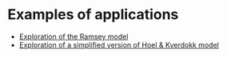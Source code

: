 Examples of applications
====


 * [Exploration of the Ramsey model](./example_ramsey-model.ipynb)
 * [Exploration of a simplified version of Hoel & Kverdokk model](./example_hoel-kverdokk-model.ipynb)